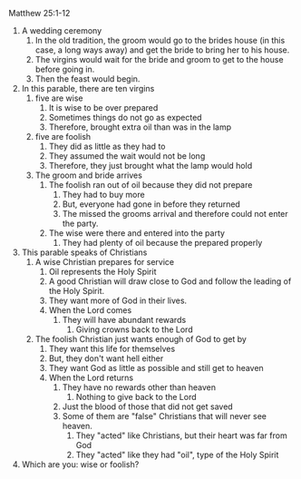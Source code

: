 Matthew 25:1-12

1. A wedding ceremony
    1. In the old tradition, the groom would go to the brides house (in this case, a long ways away) and get the bride to bring her to his house.
    2. The virgins would wait for the bride and groom to get to the house before going in.
    3. Then the feast would begin.
2. In this parable, there are ten virgins
    1. five are wise
        1. It is wise to be over prepared
        2. Sometimes things do not go as expected
        3. Therefore, brought extra oil than was in the lamp
    2. five are foolish
        1. They did as little as they had to
        2. They assumed the wait would not be long
        3. Therefore, they just brought what the lamp would hold
    3. The groom and bride arrives
        1. The foolish ran out of oil because they did not prepare
            1. They had to buy more
            2. But, everyone had gone in before they returned
            3. The missed the grooms arrival and therefore could not enter the party.
        2. The wise were there and entered into the party
            1. They had plenty of oil because the prepared properly
3. This parable speaks of Christians
    1. A wise Christian prepares for service
        1. Oil represents the Holy Spirit
        2. A good Christian will draw close to God and follow the leading of the Holy Spirit.
        3. They want more of God in their lives.
        4. When the Lord comes
            1. They will have abundant rewards
                1. Giving crowns back to the Lord
    2. The foolish Christian just wants enough of God to get by
        1. They want this life for themselves
        2. But, they don't want hell either
        3. They want God as little as possible and still get to heaven
        4. When the Lord returns
            1. They have no rewards other than heaven
                1. Nothing to give back to the Lord
            2. Just the blood of those that did not get saved
            3. Some of them are "false" Christians that will never see heaven.
                1. They "acted" like Christians, but their heart was far from God
                2. They "acted" like they had "oil", type of the Holy Spirit
4. Which are you: wise or foolish?